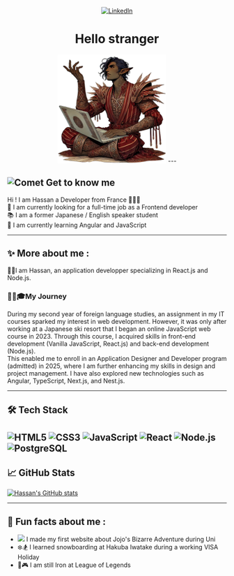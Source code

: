 <div align="center">

[![LinkedIn](https://img.shields.io/badge/LinkedIn-0A66C2?style=for-the-badge&logo=linkedin&logoColor=white)](https://www.linkedin.com/in/hassan-layeb/)
#                                             Hello stranger 
<img src="https://raw.githubusercontent.com/Mudadaa/HassanPortfolio/main/HLinAwe.png" width="250">
---
</div>

## <img src="https://github.com/user-attachments/assets/fe2c66b1-7929-47a9-811b-51ae19438ae9" alt="Comet" width="70"> Get to know me

Hi ! I am Hassan a Developer from France 👨🏽‍💻<br>
🔎 I am currently looking for a full-time job as a Frontend developer<br> 
📚 I am a former Japanese / English speaker student <br>
🎯 I am currently learning Angular and JavaScript<br>

---
## ✨  More about me : <br> 
👋🏽I am Hassan, an application developper specializing in React.js and Node.js.
<h3>👨🏾🎓My Journey</h3>
During my second year of foreign language studies, an assignment in my IT courses sparked my interest in web development. However, it was only after working at a Japanese ski resort that I began an online JavaScript web course in 2023. 
Through this course, I acquired skills in front-end development (Vanilla JavaScript, React.js) and back-end development (Node.js).<br> 
This enabled me to enroll in an Application Designer and Developer program (admitted) in 2025, where I am further enhancing my skills in design and project management.
I have also explored new technologies such as Angular, TypeScript, Next.js, and Nest.js.

---
## 🛠️ Tech Stack

![HTML5](https://img.shields.io/badge/HTML5-E34F26?style=for-the-badge&logo=html5&logoColor=white)
![CSS3](https://img.shields.io/badge/CSS3-1572B6?style=for-the-badge&logo=css3&logoColor=white)
![JavaScript](https://img.shields.io/badge/JavaScript-F7DF1E?style=for-the-badge&logo=javascript&logoColor=black)
![React](https://img.shields.io/badge/React-61DAFB?style=for-the-badge&logo=react&logoColor=black)
![Node.js](https://img.shields.io/badge/Node.js-339933?style=for-the-badge&logo=nodedotjs&logoColor=white)
![PostgreSQL](https://img.shields.io/badge/PostgreSQL-336791?style=for-the-badge&logo=postgresql&logoColor=white)
---
## 📈 GitHub Stats
<!--GitHub stats from https://github.com/anuraghazra/github-readme-stats -->
[![Hassan's GitHub stats](https://github-readme-stats.vercel.app/api?username=Mudadaa&theme=ambient_gradient)](https://github.com/anuraghazra/github-readme-stats)

---
## 🤪 Fun facts about me :
* <img src ="https://github.com/user-attachments/assets/971a893c-3cab-464c-8c2b-9b97d98494b5" width="40"> I made my first website about Jojo's Bizarre Adventure during Uni
* ❄️🏂 I learned snowboarding at Hakuba Iwatake during a working VISA Holiday
* 🦾🎮 I am still Iron at League of Legends



